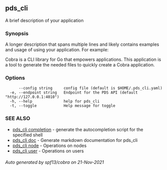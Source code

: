 ## pds_cli

A brief description of your application

### Synopsis

A longer description that spans multiple lines and likely contains
examples and usage of using your application. For example:

Cobra is a CLI library for Go that empowers applications.
This application is a tool to generate the needed files
to quickly create a Cobra application.

### Options

```
      --config string     config file (default is $HOME/.pds_cli.yaml)
  -e, --endpoint string   Endpoint for the PDS API (default "http://127.0.0.1:4010")
  -h, --help              help for pds_cli
  -t, --toggle            Help message for toggle
```

### SEE ALSO

* [pds_cli completion](pds_cli_completion.md)	 - generate the autocompletion script for the specified shell
* [pds_cli doc](pds_cli_doc.md)	 - Generate markdown documentation for pds_cli
* [pds_cli node](pds_cli_node.md)	 - Operations on nodes
* [pds_cli user](pds_cli_user.md)	 - Operations on users

###### Auto generated by spf13/cobra on 21-Nov-2021
